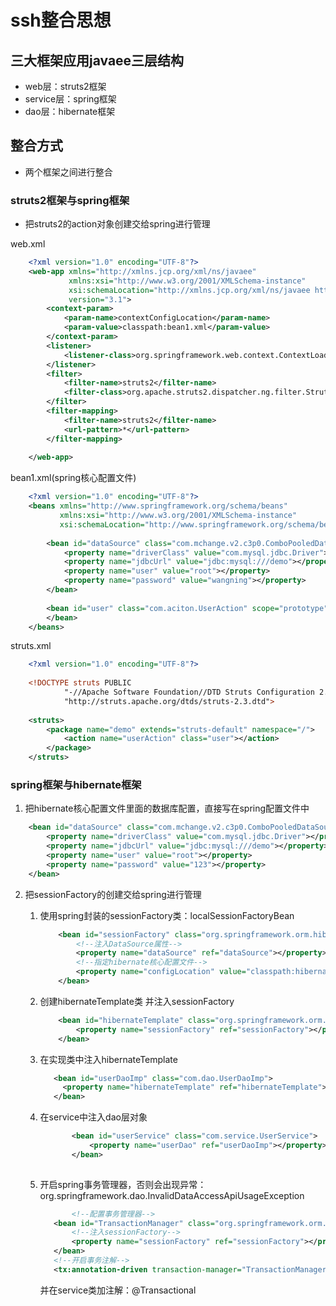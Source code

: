 # ssh整合思想

## 三大框架应用javaee三层结构
* web层：struts2框架  
* service层：spring框架
* dao层：hibernate框架

## 整合方式
* 两个框架之间进行整合

### struts2框架与spring框架
* 把struts2的action对象创建交给spring进行管理
    <bean id="" class="" scope="prototype">

web.xml
```xml
    <?xml version="1.0" encoding="UTF-8"?>
    <web-app xmlns="http://xmlns.jcp.org/xml/ns/javaee"
             xmlns:xsi="http://www.w3.org/2001/XMLSchema-instance"
             xsi:schemaLocation="http://xmlns.jcp.org/xml/ns/javaee http://xmlns.jcp.org/xml/ns/javaee/web-app_3_1.xsd"
             version="3.1">
        <context-param>
            <param-name>contextConfigLocation</param-name>
            <param-value>classpath:bean1.xml</param-value>
        </context-param>
        <listener>
            <listener-class>org.springframework.web.context.ContextLoaderListener</listener-class>
        </listener>
        <filter>
            <filter-name>struts2</filter-name>
            <filter-class>org.apache.struts2.dispatcher.ng.filter.StrutsPrepareAndExecuteFilter</filter-class>
        </filter>
        <filter-mapping>
            <filter-name>struts2</filter-name>
            <url-pattern>*</url-pattern>
        </filter-mapping>
    
    </web-app>
```
bean1.xml(spring核心配置文件)
```xml
    <?xml version="1.0" encoding="UTF-8"?>
    <beans xmlns="http://www.springframework.org/schema/beans"
           xmlns:xsi="http://www.w3.org/2001/XMLSchema-instance"
           xsi:schemaLocation="http://www.springframework.org/schema/beans http://www.springframework.org/schema/beans/spring-beans.xsd">
    
        <bean id="dataSource" class="com.mchange.v2.c3p0.ComboPooledDataSource">
            <property name="driverClass" value="com.mysql.jdbc.Driver"></property>
            <property name="jdbcUrl" value="jdbc:mysql:///demo"></property>
            <property name="user" value="root"></property>
            <property name="password" value="wangning"></property>
        </bean>
    
        <bean id="user" class="com.aciton.UserAction" scope="prototype">
        </bean>
    </beans>
```

struts.xml
```xml
    <?xml version="1.0" encoding="UTF-8"?>
    
    <!DOCTYPE struts PUBLIC
            "-//Apache Software Foundation//DTD Struts Configuration 2.3//EN"
            "http://struts.apache.org/dtds/struts-2.3.dtd">
    
    <struts>
        <package name="demo" extends="struts-default" namespace="/">
            <action name="userAction" class="user"></action>
        </package>
    </struts>
```

    
### spring框架与hibernate框架
1. 把hibernate核心配置文件里面的数据库配置，直接写在spring配置文件中

```xml
    <bean id="dataSource" class="com.mchange.v2.c3p0.ComboPooledDataSource">
        <property name="driverClass" value="com.mysql.jdbc.Driver"></property>
        <property name="jdbcUrl" value="jdbc:mysql:///demo"></property>
        <property name="user" value="root"></property>
        <property name="password" value="123"></property>
    </bean>
```
2. 把sessionFactory的创建交给spring进行管理
    1. 使用spring封装的sessionFactory类：localSessionFactoryBean
    
        ```xml
            <bean id="sessionFactory" class="org.springframework.orm.hibernate5.LocalSessionFactoryBean">
                <!--注入DataSource属性-->
                <property name="dataSource" ref="dataSource"></property>
                <!--指定hibernate核心配置文件-->
                <property name="configLocation" value="classpath:hibernate.cfg.xml"></property>
            </bean>
        ```
    2. 创建hibernateTemplate类 并注入sessionFactory
    
        ```xml
            <bean id="hibernateTemplate" class="org.springframework.orm.hibernate5.HibernateTemplate">
                <property name="sessionFactory" ref="sessionFactory"></property>
            </bean>
        ```
    3. 在实现类中注入hibernateTemplate
    
        ```xml
           <bean id="userDaoImp" class="com.dao.UserDaoImp">
             <property name="hibernateTemplate" ref="hibernateTemplate"></property>
           </bean>
        ```
    4. 在service中注入dao层对象 

        ```xml
               <bean id="userService" class="com.service.UserService">
                   <property name="userDao" ref="userDaoImp"></property>
               </bean>
               
        ```
    5. 开启spring事务管理器，否则会出现异常：
        org.springframework.dao.InvalidDataAccessApiUsageException
       
        ```xml
               <!--配置事务管理器-->
           <bean id="TransactionManager" class="org.springframework.orm.hibernate5.HibernateTransactionManager" >
               <!--注入sessionFactory-->
               <property name="sessionFactory" ref="sessionFactory"></property>
           </bean>
           <!--开启事务注解-->
           <tx:annotation-driven transaction-manager="TransactionManager"></tx:annotation-driven>

        ```
        并在service类加注解：@Transactional